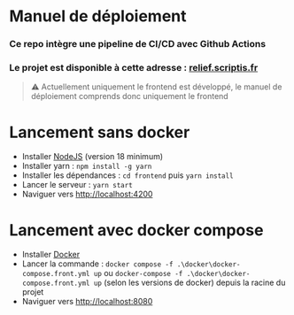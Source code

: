# Manuel de déploiement

### Ce repo intègre une pipeline de CI/CD avec Github Actions
### Le projet est disponible à cette adresse : [relief.scriptis.fr](https://relief.scriptis.fr)

> ⚠️ Actuellement uniquement le frontend est développé, le manuel de déploiement comprends donc uniquement le frontend

# Lancement sans docker
* Installer [NodeJS](https://nodejs.org/en/download/) (version 18 minimum)
* Installer yarn : `npm install -g yarn`
* Installer les dépendances : `cd frontend` puis `yarn install`
* Lancer le serveur : `yarn start`
* Naviguer vers [http://localhost:4200](http://localhost:4200)

# Lancement avec docker compose
* Installer [Docker](https://docs.docker.com/get-docker/)
* Lancer la commande : `docker compose -f .\docker\docker-compose.front.yml up` ou `docker-compose -f .\docker\docker-compose.front.yml up` (selon les versions de docker) depuis la racine du projet
* Naviguer vers [http://localhost:8080](http://localhost:8080)

